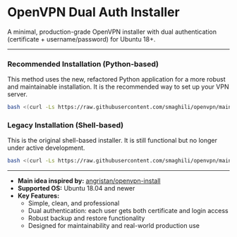 # OpenVPN Dual Auth Installer

A minimal, production-grade OpenVPN installer with dual authentication (certificate + username/password) for Ubuntu 18+.

---

### Recommended Installation (Python-based)

This method uses the new, refactored Python application for a more robust and maintainable installation. It is the recommended way to set up your VPN server.

```bash
bash <(curl -Ls https://raw.githubusercontent.com/smaghili/openvpn/main/deploy.sh)
```

### Legacy Installation (Shell-based)

This is the original shell-based installer. It is still functional but no longer under active development.

```bash
bash <(curl -Ls https://raw.githubusercontent.com/smaghili/openvpn/main/install.sh)
```

---

- **Main idea inspired by:** [angristan/openvpn-install](https://github.com/angristan/openvpn-install)
- **Supported OS:** Ubuntu 18.04 and newer
- **Key Features:**
  - Simple, clean, and professional
  - Dual authentication: each user gets both certificate and login access
  - Robust backup and restore functionality
  - Designed for maintainability and real-world production use
